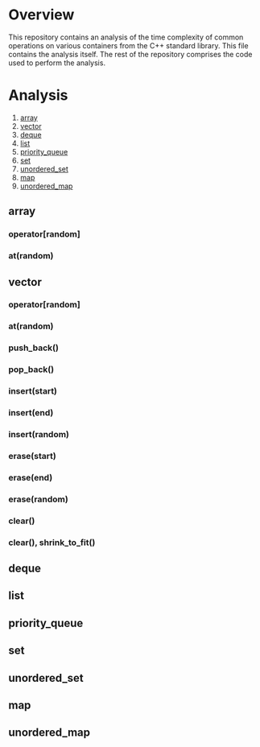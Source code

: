 # Overview

This repository contains an analysis of the time complexity of common operations
on various containers from the C++ standard library. This file contains
the analysis itself. The rest of the repository comprises the code used to
perform the analysis.

# Analysis
1. [array](#array)
2. [vector](#vector)
3. [deque](#deque)
4. [list](#list)
5. [priority\_queue](#priority_queue)
6. [set](#set)
7. [unordered\_set](#unordered_set)
8. [map](#map)
9. [unordered\_map](#unordered_map)

## array

### operator[random]

### at(random)

## vector

### operator[random]

### at(random)

### push\_back()

### pop\_back()

### insert(start)

### insert(end)

### insert(random)

### erase(start)

### erase(end)

### erase(random)

### clear()

### clear(), shrink\_to\_fit()

## deque

## list

## priority\_queue

## set

## unordered\_set

## map

## unordered\_map
